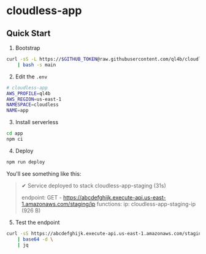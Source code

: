 # cloudless-app

## Quick Start

1. Bootstrap

```bash
curl -sS -L https://$GITHUB_TOKEN@raw.githubusercontent.com/ql4b/cloudless-app/refs/heads/main/bootstrap \
    | bash -s main
```

2. Edit the `.env`

```bash
# cloudless-app
AWS_PROFILE=ql4b
AWS_REGION=us-east-1
NAMESPACE=cloudless
NAME=app
```

3. Install serverless

```bash
cd app
npm ci
```

4. Deploy 

```bash
npm run deploy
```

You'll see something like this:

>✔ Service deployed to stack cloudless-app-staging (31s)
>
>endpoint: GET - https://abcdefghijk.execute-api.us-east-1.amazonaws.com/staging/ip
>functions:
>  ip: cloudless-app-staging-ip (926 B)
>

5. Test the endpoint

```bash
curl -sS https://abcdefghijk.execute-api.us-east-1.amazonaws.com/staging/ip \
    | base64 -d \
    | jq 
```